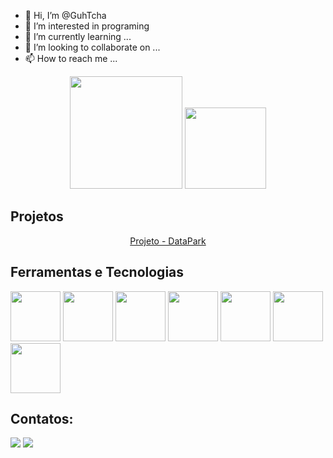 - 👋 Hi, I’m @GuhTcha
- 👀 I’m interested in programing
- 🌱 I’m currently learning ...
- 💞️ I’m looking to collaborate on ...
- 📫 How to reach me ...
<div align="center">

<img height="180em" src="https://github-readme-stats.vercel.app/api?username=GuhTcha&show_icons=true&theme=dracula&include_all_commits=true&count_private=true"/>
<img height="130em" src="https://github-readme-stats.vercel.app/api/top-langs/?username=GuhTcha&layout=compact&langs_count=7&theme=dracula"/>
</div>

## Projetos
<div align="center">
<a href="https://github.com/Alvrzz/Datapark">Projeto - DataPark</a>
 </div>
 
 
## Ferramentas e Tecnologias
<img src="https://cdn.jsdelivr.net/gh/devicons/devicon/icons/git/git-original-wordmark.svg" width="80" height="80"/> <img src="https://cdn.jsdelivr.net/gh/devicons/devicon/icons/vscode/vscode-original.svg" width="80" height="80"/> <img src="https://cdn.jsdelivr.net/gh/devicons/devicon/icons/jupyter/jupyter-original-wordmark.svg" width="80" height="80"/> <img src="https://cdn.jsdelivr.net/gh/devicons/devicon/icons/python/python-original.svg" width="80" height="80"/> <img src="https://cdn.jsdelivr.net/gh/devicons/devicon/icons/pandas/pandas-original-wordmark.svg" width="80" height="80"/> <img src="https://cdn.jsdelivr.net/gh/devicons/devicon/icons/sqlite/sqlite-original-wordmark.svg" width="80" height="80"/>
 <img src="https://cdn.jsdelivr.net/gh/devicons/devicon/icons/mysql/mysql-original-wordmark.svg" width="80" height="80"/>
          
          
         
## Contatos:

<div>
<a href = "mailto:gustavotablt19@gmail.com"><img src="https://img.shields.io/badge/Gmail-D14836?style=for-the-badge&logo=gmail&logoColor=white" target="_blank"></a>
<a href="https://www.linkedin.com/in/guhtcha/" target="_blank"><img src="https://img.shields.io/badge/-LinkedIn-%230077B5?style=for-the-badge&logo=linkedin&logoColor=white" target="_blank"></a> 
</div>
